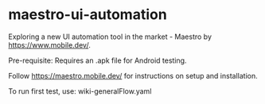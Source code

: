 # maestro-ui-automation

Exploring a new UI automation tool in the market - Maestro by https://www.mobile.dev/.

Pre-requisite: Requires an .apk file for Android testing.

Follow https://maestro.mobile.dev/ for instructions on setup and installation. 

To run first test, use: wiki-generalFlow.yaml
